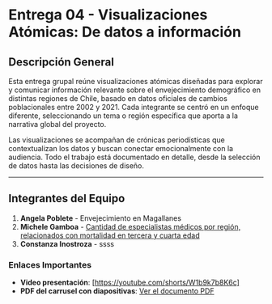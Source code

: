 # Entrega 04 - Visualizaciones Atómicas: De datos a información

## Descripción General

Esta entrega grupal reúne visualizaciones atómicas diseñadas para explorar y comunicar información relevante sobre el envejecimiento demográfico en distintas regiones de Chile, basado en datos oficiales de cambios poblacionales entre 2002 y 2021. Cada integrante se centró en un enfoque diferente, seleccionando un tema o región específica que aporta a la narrativa global del proyecto.

Las visualizaciones se acompañan de crónicas periodísticas que contextualizan los datos y buscan conectar emocionalmente con la audiencia. Todo el trabajo está documentado en detalle, desde la selección de datos hasta las decisiones de diseño.

---

## Integrantes del Equipo

1. **Angela Poblete** - Envejecimiento en Magallanes
2. **Michele Gamboa** - [Cantidad de especialistas médicos por región, relacionados con mortalidad en tercera y cuarta edad](https://github.com/angelapobb/grupo/tree/main/Entrega04/Gamboa_Michelle_vis_01)
3. **Constanza Inostroza** - ssss

### Enlaces Importantes

- **Video presentación**: [https://youtube.com/shorts/W1b9k7b8K6c]
- **PDF del carrusel con diapositivas**: [Ver el documento PDF](https://github.com/angelapobb/grupo/blob/main/Entrega03/Carrusel%20Final.pdf)
